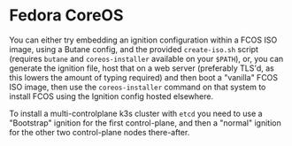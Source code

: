 Fedora CoreOS
=============

You can either try embedding an ignition configuration within a FCOS ISO image, using a Butane config, and the provided `create-iso.sh` script (requires `butane` and `coreos-installer` available on your `$PATH`), or, you can generate the ignition file, host that on a web server (preferably TLS'd, as this lowers the amount of typing required) and then boot a "vanilla" FCOS ISO image, then use the `coreos-installer` command on that system to install FCOS using the Ignition config hosted elsewhere.

To install a multi-controlplane k3s cluster with `etcd` you need to use a "Bootstrap" ignition for the first control-plane, and then a "normal" ignition for the other two control-plane nodes there-after.
